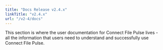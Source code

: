 ```yaml
---
title: "Docs Release v2.4.x"
linkTitle: "v2.4.x"
url: "/v2-4/docs"
---
```

This section is where the user documentation for Connect File Pulse lives - all the information that users need to understand and successfully use Connect File Pulse.
